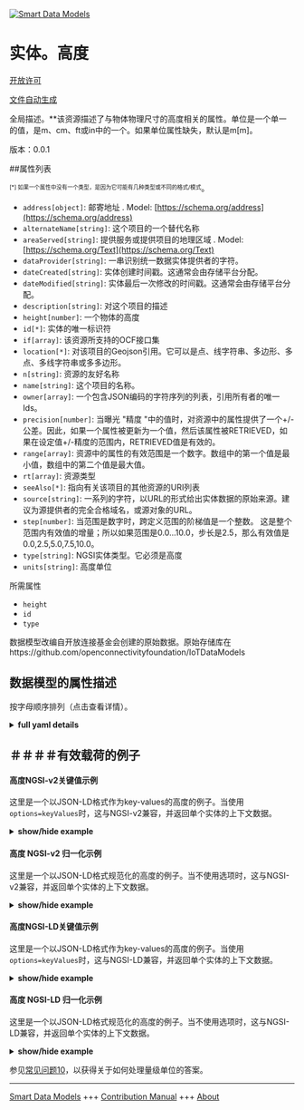 <!-- 10-Header -->  
[![Smart Data Models](https://smartdatamodels.org/wp-content/uploads/2022/01/SmartDataModels_logo.png "Logo")](https://smartdatamodels.org)  
实体。高度  
=====<!-- /10-Header -->  
<!-- 15-License -->  
[开放许可](https://github.com/smart-data-models//dataModel.OCF/blob/master/Height/LICENSE.md)  
[文件自动生成](https://docs.google.com/presentation/d/e/2PACX-1vTs-Ng5dIAwkg91oTTUdt8ua7woBXhPnwavZ0FxgR8BsAI_Ek3C5q97Nd94HS8KhP-r_quD4H0fgyt3/pub?start=false&loop=false&delayms=3000#slide=id.gb715ace035_0_60)  
<!-- /15-License -->  
<!-- 20-Description -->  
全局描述。**该资源描述了与物体物理尺寸的高度相关的属性。单位是一个单一的值，是m、cm、ft或in中的一个。如果单位属性缺失，默认是m[m]。  
版本：0.0.1  
<!-- /20-Description -->  
<!-- 30-PropertiesList -->  

##属性列表  

<sup><sub>[*] 如果一个属性中没有一个类型，是因为它可能有几种类型或不同的格式/模式</sub></sup>。  
- `address[object]`: 邮寄地址  . Model: [https://schema.org/address](https://schema.org/address)- `alternateName[string]`: 这个项目的一个替代名称  - `areaServed[string]`: 提供服务或提供项目的地理区域  . Model: [https://schema.org/Text](https://schema.org/Text)- `dataProvider[string]`: 一串识别统一数据实体提供者的字符。  - `dateCreated[string]`: 实体创建时间戳。这通常会由存储平台分配。  - `dateModified[string]`: 实体最后一次修改的时间戳。这通常会由存储平台分配。  - `description[string]`: 对这个项目的描述  - `height[number]`: 一个物体的高度  - `id[*]`: 实体的唯一标识符  - `if[array]`: 该资源所支持的OCF接口集  - `location[*]`: 对该项目的Geojson引用。它可以是点、线字符串、多边形、多点、多线字符串或多多边形。  - `n[string]`: 资源的友好名称  - `name[string]`: 这个项目的名称。  - `owner[array]`: 一个包含JSON编码的字符序列的列表，引用所有者的唯一Ids。  - `precision[number]`: 当曝光 "精度 "中的值时，对资源中的属性提供了一个+/-公差。因此，如果一个属性被更新为一个值，然后该属性被RETRIEVED，如果在设定值+/-精度的范围内，RETRIEVED值是有效的。  - `range[array]`: 资源中的属性的有效范围是一个数字。数组中的第一个值是最小值，数组中的第二个值是最大值。  - `rt[array]`: 资源类型  - `seeAlso[*]`: 指向有关该项目的其他资源的URI列表  - `source[string]`: 一系列的字符，以URL的形式给出实体数据的原始来源。建议为源提供者的完全合格域名，或源对象的URL。  - `step[number]`: 当范围是数字时，跨定义范围的阶梯值是一个整数。  这是整个范围内有效值的增量；所以如果范围是0.0...10.0，步长是2.5，那么有效值是0.0,2.5,5.0,7.5,10.0。  - `type[string]`: NGSI实体类型。它必须是高度  - `units[string]`: 高度单位  <!-- /30-PropertiesList -->  
<!-- 35-RequiredProperties -->  
所需属性  
- `height`  - `id`  - `type`  <!-- /35-RequiredProperties -->  
<!-- 40-RequiredProperties -->  
数据模型改编自开放连接基金会创建的原始数据。原始存储库在https://github.com/openconnectivityfoundation/IoTDataModels  
<!-- /40-RequiredProperties -->  
<!-- 50-DataModelHeader -->  
## 数据模型的属性描述  
按字母顺序排列（点击查看详情）。  
<!-- /50-DataModelHeader -->  
<!-- 60-ModelYaml -->  
<details><summary><strong>full yaml details</strong></summary>    
```yaml  
Height:    
  description: 'This Resource describes the Properties associated with height of an object''s physical size.The unit is a single value that is one of m, cm, ft or in.If the unit Property is missing the default is meters [m].The unit Property is a read-only value that is provided by the server.When range is omitted the default is 0 to +MAXFLOAT.'    
  properties:    
    address:    
      description: 'The mailing address'    
      properties:    
        addressCountry:    
          description: 'Property. The country. For example, Spain. Model:''https://schema.org/addressCountry'''    
          type: string    
        addressLocality:    
          description: 'Property. The locality in which the street address is, and which is in the region. Model:''https://schema.org/addressLocality'''    
          type: string    
        addressRegion:    
          description: 'Property. The region in which the locality is, and which is in the country. Model:''https://schema.org/addressRegion'''    
          type: string    
        postOfficeBoxNumber:    
          description: 'Property. The post office box number for PO box addresses. For example, 03578. Model:''https://schema.org/postOfficeBoxNumber'''    
          type: string    
        postalCode:    
          description: 'Property. The postal code. For example, 24004. Model:''https://schema.org/https://schema.org/postalCode'''    
          type: string    
        streetAddress:    
          description: 'Property. The street address. Model:''https://schema.org/streetAddress'''    
          type: string    
      type: object    
      x-ngsi:    
        model: https://schema.org/address    
        type: Property    
    alternateName:    
      description: 'An alternative name for this item'    
      type: string    
      x-ngsi:    
        type: Property    
    areaServed:    
      description: 'The geographic area where a service or offered item is provided'    
      type: string    
      x-ngsi:    
        model: https://schema.org/Text    
        type: Property    
    dataProvider:    
      description: 'A sequence of characters identifying the provider of the harmonised data entity.'    
      type: string    
      x-ngsi:    
        type: Property    
    dateCreated:    
      description: 'Entity creation timestamp. This will usually be allocated by the storage platform.'    
      format: date-time    
      type: string    
      x-ngsi:    
        type: Property    
    dateModified:    
      description: 'Timestamp of the last modification of the entity. This will usually be allocated by the storage platform.'    
      format: date-time    
      type: string    
      x-ngsi:    
        type: Property    
    description:    
      description: 'A description of this item'    
      type: string    
      x-ngsi:    
        type: Property    
    height:    
      description: 'Height of an object'    
      minimum: 0    
      type: number    
      x-ngsi:    
        type: Property    
    id:    
      anyOf: &height_-_properties_-_owner_-_items_-_anyof    
        - description: 'Property. Identifier format of any NGSI entity'    
          maxLength: 256    
          minLength: 1    
          pattern: ^[\w\-\.\{\}\$\+\*\[\]`|~^@!,:\\]+$    
          type: string    
        - description: 'Property. Identifier format of any NGSI entity'    
          format: uri    
          type: string    
      description: 'Unique identifier of the entity'    
      x-ngsi:    
        type: Property    
    if:    
      description: 'The OCF Interface set supported by this Resource'    
      items:    
        enum:    
          - oic.if.a    
          - oic.if.s    
          - oic.if.baseline    
        maxLength: 64    
        type: string    
      minItems: 1    
      readOnly: true    
      type: array    
      uniqueItems: true    
      x-ngsi:    
        type: Property    
    location:    
      description: 'Geojson reference to the item. It can be Point, LineString, Polygon, MultiPoint, MultiLineString or MultiPolygon'    
      oneOf:    
        - description: 'Geoproperty. Geojson reference to the item. Point'    
          properties:    
            bbox:    
              items:    
                type: number    
              minItems: 4    
              type: array    
            coordinates:    
              items:    
                type: number    
              minItems: 2    
              type: array    
            type:    
              enum:    
                - Point    
              type: string    
          required:    
            - type    
            - coordinates    
          title: 'GeoJSON Point'    
          type: object    
        - description: 'Geoproperty. Geojson reference to the item. LineString'    
          properties:    
            bbox:    
              items:    
                type: number    
              minItems: 4    
              type: array    
            coordinates:    
              items:    
                items:    
                  type: number    
                minItems: 2    
                type: array    
              minItems: 2    
              type: array    
            type:    
              enum:    
                - LineString    
              type: string    
          required:    
            - type    
            - coordinates    
          title: 'GeoJSON LineString'    
          type: object    
        - description: 'Geoproperty. Geojson reference to the item. Polygon'    
          properties:    
            bbox:    
              items:    
                type: number    
              minItems: 4    
              type: array    
            coordinates:    
              items:    
                items:    
                  items:    
                    type: number    
                  minItems: 2    
                  type: array    
                minItems: 4    
                type: array    
              type: array    
            type:    
              enum:    
                - Polygon    
              type: string    
          required:    
            - type    
            - coordinates    
          title: 'GeoJSON Polygon'    
          type: object    
        - description: 'Geoproperty. Geojson reference to the item. MultiPoint'    
          properties:    
            bbox:    
              items:    
                type: number    
              minItems: 4    
              type: array    
            coordinates:    
              items:    
                items:    
                  type: number    
                minItems: 2    
                type: array    
              type: array    
            type:    
              enum:    
                - MultiPoint    
              type: string    
          required:    
            - type    
            - coordinates    
          title: 'GeoJSON MultiPoint'    
          type: object    
        - description: 'Geoproperty. Geojson reference to the item. MultiLineString'    
          properties:    
            bbox:    
              items:    
                type: number    
              minItems: 4    
              type: array    
            coordinates:    
              items:    
                items:    
                  items:    
                    type: number    
                  minItems: 2    
                  type: array    
                minItems: 2    
                type: array    
              type: array    
            type:    
              enum:    
                - MultiLineString    
              type: string    
          required:    
            - type    
            - coordinates    
          title: 'GeoJSON MultiLineString'    
          type: object    
        - description: 'Geoproperty. Geojson reference to the item. MultiLineString'    
          properties:    
            bbox:    
              items:    
                type: number    
              minItems: 4    
              type: array    
            coordinates:    
              items:    
                items:    
                  items:    
                    items:    
                      type: number    
                    minItems: 2    
                    type: array    
                  minItems: 4    
                  type: array    
                type: array    
              type: array    
            type:    
              enum:    
                - MultiPolygon    
              type: string    
          required:    
            - type    
            - coordinates    
          title: 'GeoJSON MultiPolygon'    
          type: object    
      x-ngsi:    
        type: Geoproperty    
    n:    
      description: 'Friendly name of the Resource'    
      maxLength: 64    
      readOnly: true    
      type: string    
      x-ngsi:    
        type: Property    
    name:    
      description: 'The name of this item.'    
      type: string    
      x-ngsi:    
        type: Property    
    owner:    
      description: 'A List containing a JSON encoded sequence of characters referencing the unique Ids of the owner(s)'    
      items:    
        anyOf: *height_-_properties_-_owner_-_items_-_anyof    
        description: 'Property. Unique identifier of the entity'    
      type: array    
      x-ngsi:    
        type: Property    
    precision:    
      description: 'When exposed the value in ''precision'' provides a +/- tolerance against the Properties in the Resource. Thus if a Property is UPDATED to a value and that Property then RETRIEVED, the RETRIEVED value is valid if in the range of the set value +/- precision'    
      readOnly: true    
      type: number    
      x-ngsi:    
        type: Property    
    range:    
      description: 'The valid range for the Property in the Resource as a number. The first value in the array is the minimum value, the second value in the array is the maximum value.'    
      items:    
        type: number    
      maxItems: 2    
      minItems: 2    
      readOnly: true    
      type: array    
      x-ngsi:    
        type: Property    
    rt:    
      description: 'Resource Type'    
      items:    
        enum:    
          - oic.r.height    
        maxLength: 64    
        type: string    
      minItems: 1    
      readOnly: true    
      type: array    
      uniqueItems: true    
      x-ngsi:    
        type: Property    
    seeAlso:    
      description: 'list of uri pointing to additional resources about the item'    
      oneOf:    
        - items:    
            format: uri    
            type: string    
          minItems: 1    
          type: array    
        - format: uri    
          type: string    
      x-ngsi:    
        type: Property    
    source:    
      description: 'A sequence of characters giving the original source of the entity data as a URL. Recommended to be the fully qualified domain name of the source provider, or the URL to the source object.'    
      type: string    
      x-ngsi:    
        type: Property    
    step:    
      description: 'Step value across the defined range an integer when the range is a number.  This is the increment for valid values across the range; so if range is 0.0..10.0 and step is 2.5 then valid values are 0.0,2.5,5.0,7.5,10.0.'    
      readOnly: true    
      type: number    
      x-ngsi:    
        type: Property    
    type:    
      description: 'NGSI entity type. It has to be Height'    
      enum:    
        - Height    
      type: string    
      x-ngsi:    
        type: Property    
    units:    
      default: m    
      description: 'Height unit'    
      enum:    
        - m    
        - cm    
        - ft    
        - in    
      readOnly: true    
      type: string    
      x-ngsi:    
        type: Property    
  required:    
    - height    
    - id    
    - type    
  type: object    
  x-derived-from: https://raw.githubusercontent.com/openconnectivityfoundation/IoTDataModels/master/HeightResURI.swagger.json    
  x-disclaimer: 'Redistribution and use in source and binary forms, with or without modification, are permitted  provided that the license conditions are met. Copyleft (c) 2021 Contributors to Smart Data Models Program'    
  x-license-url: https://github.com/smart-data-models/dataModel.OCF/blob/master/Height/LICENSE.md    
  x-model-schema: https://smart-data-models.github.io/dataModel.OCF/Height/schema.json    
  x-model-tags: OCF    
  x-version: 0.0.1    
```  
</details>    
<!-- /60-ModelYaml -->  
<!-- 70-MiddleNotes -->  
<!-- /70-MiddleNotes -->  
<!-- 80-Examples -->  
## ＃＃＃＃有效载荷的例子  
#### 高度NGSI-v2关键值示例  
这里是一个以JSON-LD格式作为key-values的高度的例子。当使用`options=keyValues`时，这与NGSI-v2兼容，并返回单个实体的上下文数据。  
<details><summary><strong>show/hide example</strong></summary>    
```json  
{  
  "id": "urn:ngsi-ld:Height:id:RYIB:13844863",  
  "dateCreated": "1996-02-16T02:34:56Z",  
  "dateModified": "2021-01-12T09:16:42Z",  
  "source": "Indeed ten bring however off entire. Kind raise cold expert reduce.",  
  "name": "Almost film behavior. Cut teacher relate model.",  
  "alternateName": "Gas myself old have fear ability fill. Game seven condition can.",  
  "description": "Short language subject have focus. Medical most kitchen ahead since wear. Help morning open economic.",  
  "dataProvider": "Happen food best threat impact under start.",  
  "owner": [  
    "urn:ngsi-ld:Height:items:XXYT:59749058",  
    "urn:ngsi-ld:Height:items:EKFC:11330307"  
  ],  
  "seeAlso": [  
    "urn:ngsi-ld:Height:items:PSOZ:92305346",  
    "urn:ngsi-ld:Height:items:CQLU:61464845"  
  ],  
  "location": {  
    "type": "Point",  
    "coordinates": [  
      -80.5323945,  
      -133.65561  
    ]  
  },  
  "address": {  
    "streetAddress": "Economy way reduce similar. Bring interview again would establish group myself.",  
    "addressLocality": "So certain head truth should where. Year box painting reason try. Thing enter argue write hand. Billion serious morning argue suffer level teacher.",  
    "addressRegion": "Hit she box reason party personal fact. Protect police generation analysis field everything.",  
    "addressCountry": "Who left whose security even executive. Worker there huge surface cause central. Oil animal financial yeah authority. Point south public.",  
    "postalCode": "Save adult cell simple adult nation activity. Light smile state many.",  
    "postOfficeBoxNumber": "Life form receive sure cell marriage room."  
  },  
  "areaServed": "Worry hospital effort ago. Style course throw local thought of. Again inside police film lead lose still smile.",  
  "rt": [  
    "oic.r.height",  
    "oic.r.height"  
  ],  
  "height": {  
    "type": "Property",  
    "value": 942.5  
  },  
  "units": "m",  
  "range": [  
    702.6,  
    504.6  
  ],  
  "step": {  
    "type": "Property",  
    "value": 9.3  
  },  
  "precision": {  
    "type": "Property",  
    "value": 487.5  
  },  
  "n": "Join bar for. Medical see miss sister real. Level nor require drug for clear hair.",  
  "if": [  
    "oic.if.a",  
    "oic.if.s"  
  ],  
  "type": "Height"  
}  
```  
</details>  
#### 高度 NGSI-v2 归一化示例  
这里是一个以JSON-LD格式规范化的高度的例子。当不使用选项时，这与NGSI-v2兼容，并返回单个实体的上下文数据。  
<details><summary><strong>show/hide example</strong></summary>    
```json  
{  
  "id": {  
    "type": "string",  
    "value": "urn:ngsi-ld:Height:id:RYIB:13844863"  
  },  
  "dateCreated": {  
    "format": "date-time",  
    "type": "string",  
    "value": "1996-02-16T02:34:56Z"  
  },  
  "dateModified": {  
    "format": "date-time",  
    "type": "string",  
    "value": "2021-01-12T09:16:42Z"  
  },  
  "source": {  
    "type": "string",  
    "value": "Indeed ten bring however off entire. Kind raise cold expert reduce."  
  },  
  "name": {  
    "type": "string",  
    "value": "Almost film behavior. Cut teacher relate model."  
  },  
  "alternateName": {  
    "type": "string",  
    "value": "Gas myself old have fear ability fill. Game seven condition can."  
  },  
  "description": {  
    "type": "string",  
    "value": "Short language subject have focus. Medical most kitchen ahead since wear. Help morning open economic."  
  },  
  "dataProvider": {  
    "type": "string",  
    "value": "Happen food best threat impact under start."  
  },  
  "owner": {  
    "type": "array",  
    "value": [  
      "urn:ngsi-ld:Height:items:XXYT:59749058",  
      "urn:ngsi-ld:Height:items:EKFC:11330307"  
    ]  
  },  
  "seeAlso": {  
    "type": "array",  
    "value": [  
      "urn:ngsi-ld:Height:items:PSOZ:92305346",  
      "urn:ngsi-ld:Height:items:CQLU:61464845"  
    ]  
  },  
  "location": {  
    "type": "object",  
    "value": {  
      "type": "Point",  
      "coordinates": [  
        -80.5323945,  
        -133.65561  
      ]  
    }  
  },  
  "address": {  
    "type": "object",  
    "value": {  
      "streetAddress": "Economy way reduce similar. Bring interview again would establish group myself.",  
      "addressLocality": "So certain head truth should where. Year box painting reason try. Thing enter argue write hand. Billion serious morning argue suffer level teacher.",  
      "addressRegion": "Hit she box reason party personal fact. Protect police generation analysis field everything.",  
      "addressCountry": "Who left whose security even executive. Worker there huge surface cause central. Oil animal financial yeah authority. Point south public.",  
      "postalCode": "Save adult cell simple adult nation activity. Light smile state many.",  
      "postOfficeBoxNumber": "Life form receive sure cell marriage room."  
    }  
  },  
  "areaServed": {  
    "type": "string",  
    "value": "Worry hospital effort ago. Style course throw local thought of. Again inside police film lead lose still smile."  
  },  
  "rt": {  
    "type": "array",  
    "value": [  
      "oic.r.height",  
      "oic.r.height"  
    ]  
  },  
  "height": {  
    "type": "object",  
    "value": {  
      "type": "Property",  
      "value": 942.5  
    }  
  },  
  "units": {  
    "type": "string",  
    "value": "m"  
  },  
  "range": {  
    "type": "array",  
    "value": [  
      702.6,  
      504.6  
    ]  
  },  
  "step": {  
    "type": "object",  
    "value": {  
      "type": "Property",  
      "value": 9.3  
    }  
  },  
  "precision": {  
    "type": "object",  
    "value": {  
      "type": "Property",  
      "value": 487.5  
    }  
  },  
  "n": {  
    "type": "string",  
    "value": "Join bar for. Medical see miss sister real. Level nor require drug for clear hair."  
  },  
  "if": {  
    "type": "array",  
    "value": [  
      "oic.if.a",  
      "oic.if.s"  
    ]  
  },  
  "type": {  
    "type": "string",  
    "value": "Height"  
  }  
}  
```  
</details>  
#### 高度NGSI-LD关键值示例  
这里是一个以JSON-LD格式作为key-values的高度的例子。当使用`options=keyValues`时，这与NGSI-LD兼容，并返回单个实体的上下文数据。  
<details><summary><strong>show/hide example</strong></summary>    
```json  
{  
    "id": "urn:ngsi-ld:Height:id:RYIB:13844863",  
    "dateCreated": "1996-02-16T02:34:56Z",  
    "dateModified": "2021-01-12T09:16:42Z",  
    "source": "Indeed ten bring however off entire. Kind raise cold expert reduce.",  
    "name": "Almost film behavior. Cut teacher relate model.",  
    "alternateName": "Gas myself old have fear ability fill. Game seven condition can.",  
    "description": "Short language subject have focus. Medical most kitchen ahead since wear. Help morning open economic.",  
    "dataProvider": "Happen food best threat impact under start.",  
    "owner": [  
        "urn:ngsi-ld:Height:items:XXYT:59749058",  
        "urn:ngsi-ld:Height:items:EKFC:11330307"  
    ],  
    "seeAlso": [  
        "urn:ngsi-ld:Height:items:PSOZ:92305346",  
        "urn:ngsi-ld:Height:items:CQLU:61464845"  
    ],  
    "location": {  
        "type": "Point",  
        "coordinates": [  
            -80.5323945,  
            -133.65561  
        ]  
    },  
    "address": {  
        "streetAddress": "Economy way reduce similar. Bring interview again would establish group myself.",  
        "addressLocality": "So certain head truth should where. Year box painting reason try. Thing enter argue write hand. Billion serious morning argue suffer level teacher.",  
        "addressRegion": "Hit she box reason party personal fact. Protect police generation analysis field everything.",  
        "addressCountry": "Who left whose security even executive. Worker there huge surface cause central. Oil animal financial yeah authority. Point south public.",  
        "postalCode": "Save adult cell simple adult nation activity. Light smile state many.",  
        "postOfficeBoxNumber": "Life form receive sure cell marriage room."  
    },  
    "areaServed": "Worry hospital effort ago. Style course throw local thought of. Again inside police film lead lose still smile.",  
    "rt": [  
        "oic.r.height",  
        "oic.r.height"  
    ],  
    "height": {  
        "type": "Property",  
        "value": 942.5  
    },  
    "units": "m",  
    "range": [  
        702.6,  
        504.6  
    ],  
    "step": {  
        "type": "Property",  
        "value": 9.3  
    },  
    "precision": {  
        "type": "Property",  
        "value": 487.5  
    },  
    "n": "Join bar for. Medical see miss sister real. Level nor require drug for clear hair.",  
    "if": [  
        "oic.if.a",  
        "oic.if.s"  
    ],  
    "type": "Height",  
    "@context": [  
        "https://smartdatamodels.org/context.jsonld",  
        "https://raw.githubusercontent.com/smart-data-models/dataModel.OCF/master/context.jsonld"  
    ]  
}  
```  
</details>  
#### 高度 NGSI-LD 归一化示例  
这里是一个以JSON-LD格式规范化的高度的例子。当不使用选项时，这与NGSI-LD兼容，并返回单个实体的上下文数据。  
<details><summary><strong>show/hide example</strong></summary>    
```json  
{  
    "id": "urn:ngsi-ld:Height:id:DRXF:40586832",  
    "dateCreated": {  
        "type": "Property",  
        "value": {  
            "@type": "DateTime",  
            "@value": "2018-09-07T01:19:39Z"  
        }  
    },  
    "dateModified": {  
        "type": "Property",  
        "value": {  
            "@type": "DateTime",  
            "@value": "2002-04-22T21:48:02Z"  
        }  
    },  
    "source": {  
        "type": "Property",  
        "value": "Imagine standard PM contain sometimes. Program range soldier election. Wonder various place."  
    },  
    "name": {  
        "type": "Property",  
        "value": "Look with capital page when physical. Fine until case manage through more. Report enough open since yes bar. Discussion seat second energy forget matter necessary."  
    },  
    "alternateName": {  
        "type": "Property",  
        "value": "Herself personal staff still. Enjoy above single."  
    },  
    "description": {  
        "type": "Property",  
        "value": "Long page near staff strategy."  
    },  
    "dataProvider": {  
        "type": "Property",  
        "value": "End enjoy agree party. Voice wide budget indeed society live church. Week drop value."  
    },  
    "owner": {  
        "type": "Property",  
        "value": [  
            "urn:ngsi-ld:Height:items:YNVT:44921672",  
            "urn:ngsi-ld:Height:items:LBGJ:87740547"  
        ]  
    },  
    "seeAlso": {  
        "type": "Property",  
        "value": [  
            "urn:ngsi-ld:Height:items:UFWW:21754479"  
        ]  
    },  
    "location": {  
        "type": "Property",  
        "value": {  
            "type": "Point",  
            "coordinates": [  
                85.9525085,  
                95.794551  
            ]  
        }  
    },  
    "address": {  
        "type": "Property",  
        "value": {  
            "streetAddress": "Claim message prepare range. Accept position something loss third along popular. During skin space major water manager rise.",  
            "addressLocality": "Who could may majority board.",  
            "addressRegion": "Admit listen system base long. Adult idea out in. Other ball field example.",  
            "addressCountry": "Assume government of begin myself sometimes. Worry white story officer thus history which.",  
            "postalCode": "As myself but same amount address. Majority be Mrs quickly charge.",  
            "postOfficeBoxNumber": "Garden tell author site learn. Win young toward teach moment industry source would. Person south trial little city."  
        }  
    },  
    "areaServed": {  
        "type": "Property",  
        "value": "Age ability financial real second. Old study step force. Model ball husband boy deal Republican."  
    },  
    "rt": {  
        "type": "Property",  
        "value": [  
            "oic.r.height"  
        ]  
    },  
    "height": {  
        "type": "Property",  
        "value": 491.6  
    },  
    "units": {  
        "type": "Property",  
        "value": "cm"  
    },  
    "range": {  
        "type": "Property",  
        "value": [  
            918.6,  
            738.7  
        ]  
    },  
    "step": {  
        "type": "Property",  
        "value": 413.7  
    },  
    "precision": {  
        "type": "Property",  
        "value": 830.6  
    },  
    "n": {  
        "type": "Property",  
        "value": "House red office interview."  
    },  
    "if": {  
        "type": "Property",  
        "value": [  
            "oic.if.a"  
        ]  
    },  
    "type": "Height",  
    "@context": [  
        "https://smartdatamodels.org/context.jsonld",  
        "https://raw.githubusercontent.com/smart-data-models/dataModel.OCF/master/context.jsonld"  
    ]  
}  
```  
</details><!-- /80-Examples -->  
<!-- 90-FooterNotes -->  
<!-- /90-FooterNotes -->  
<!-- 95-Units -->  
参见[常见问题10](https://smartdatamodels.org/index.php/faqs/)，以获得关于如何处理量级单位的答案。  
<!-- /95-Units -->  
<!-- 97-LastFooter -->  
---  
[Smart Data Models](https://smartdatamodels.org) +++ [Contribution Manual](https://bit.ly/contribution_manual) +++ [About](https://bit.ly/Introduction_SDM)<!-- /97-LastFooter -->  
